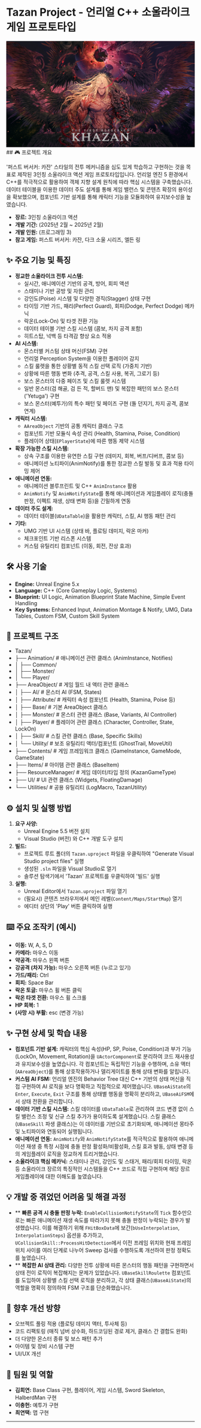# Tazan Project - 언리얼 C++ 소울라이크 게임 프로토타입

![Project Banner](khazan.png) ## 🎮 프로젝트 개요

'퍼스트 버서커: 카잔' 스타일의 전투 메커니즘을 심도 있게 학습하고 구현하는 것을 목표로 제작된 3인칭 소울라이크 액션 게임 프로토타입입니다. 언리얼 엔진 5 환경에서 C++를 적극적으로 활용하여 객체 지향 설계 원칙에 따라 핵심 시스템을 구축했습니다. 데이터 테이블을 이용한 데이터 주도 설계를 통해 게임 밸런스 및 콘텐츠 확장의 용이성을 확보했으며, 컴포넌트 기반 설계를 통해 캐릭터 기능을 모듈화하여 유지보수성을 높였습니다.

* **장르:** 3인칭 소울라이크 액션
* **개발 기간:** (2025년 2월 ~ 2025년 2월)
* **개발 인원:** (프로그래밍 3)
* **참고 게임:** 퍼스트 버서커: 카잔, 다크 소울 시리즈, 엘든 링

## ✨ 주요 기능 및 특징

* **정교한 소울라이크 전투 시스템:**
	* 실시간, 애니메이션 기반의 공격, 방어, 회피 액션
    * 스태미나 기반 공방 및 자원 관리
    * 강인도(Poise) 시스템 및 다양한 경직(Stagger) 상태 구현
    * 타이밍 기반 가드, 패리(Perfect Guard), 회피(Dodge, Perfect Dodge) 메카닉
    * 락온(Lock-On) 및 타겟 전환 기능
    * 데이터 테이블 기반 스킬 시스템 (콤보, 차지 공격 포함)
    * 히트스탑, 넉백 등 타격감 향상 요소 적용
* **AI 시스템:**
    * 몬스터별 커스텀 상태 머신(FSM) 구현
    * 언리얼 Perception System을 이용한 플레이어 감지
    * 스킬 룰렛을 통한 상황별 동적 스킬 선택 로직 (가중치 기반)
	* 상황에 따른 행동 변화 (추격, 공격, 스킬 사용, 복귀, 그로기 등)
    * 보스 몬스터의 다중 페이즈 및 스킬 룰렛 시스템
	* 일반 몬스터(검 해골, 검 든 적, 할버드 맨) 및 복잡한 패턴의 보스 몬스터('Yetuga') 구현
    * 보스 몬스터(예투가)의 특수 패턴 및 페이즈 구현 (돌 던지기, 차지 공격, 콤보 연계)
* **캐릭터 시스템:**
    * `AAreaObject` 기반의 공통 캐릭터 클래스 구조
    * 컴포넌트 기반 모듈식 속성 관리 (Health, Stamina, Poise, Condition)
    * 플레이어 상태(`EPlayerState`)에 따른 행동 제약 시스템
* **확장 가능한 스킬 시스템:**
    * 상속 구조를 이용한 유연한 스킬 구현 (데미지, 회복, 버프/디버프, 콤보 등)
    * 애니메이션 노티파이(AnimNotify)를 통한 정교한 스킬 발동 및 효과 적용 타이밍 제어
* **애니메이션 연동:**
    * 애니메이션 블루프린트 및 C++ `AnimInstance` 활용
    * `AnimNotify` 및 `AnimNotifyState`를 통해 애니메이션과 게임플레이 로직(충돌 판정, 이펙트 재생, 상태 변화 등)을 긴밀하게 연동
* **데이터 주도 설계:**
    * 데이터 테이블(`UDataTable`)을 활용한 캐릭터, 스킬, AI 행동 패턴 관리
* **기타:**
    * UMG 기반 UI 시스템 (상태 바, 플로팅 데미지, 락온 마커)
    * 체크포인트 기반 리스폰 시스템
    * 커스텀 유틸리티 컴포넌트 (이동, 회전, 잔상 효과)

## 🛠️ 사용 기술

* **Engine:** Unreal Engine 5.x
* **Language:** C++ (Core Gameplay Logic, Systems)
* **Blueprint:** UI Logic, Animation Blueprint State Machine, Simple Event Handling
* **Key Systems:** Enhanced Input, Animation Montage & Notify, UMG, Data Tables, Custom FSM, Custom Skill System

## 📂 프로젝트 구조

* Tazan/
* ├── Animation/      # 애니메이션 관련 클래스 (AnimInstance, Notifies)
* │   ├── Common/
* │   ├── Monster/
* │   └── Player/
* ├── AreaObject/     # 게임 월드 내 액터 관련 클래스
* │   ├── AI/         # 몬스터 AI (FSM, States)
* │   ├── Attribute/  # 캐릭터 속성 컴포넌트 (Health, Stamina, Poise 등)
* │   ├── Base/       # 기본 AreaObject 클래스
* │   ├── Monster/    # 몬스터 관련 클래스 (Base, Variants, AI Controller)
* │   ├── Player/     # 플레이어 관련 클래스 (Character, Controller, State, LockOn)
* │   ├── Skill/      # 스킬 관련 클래스 (Base, Specific Skills)
* │   └── Utility/    # 보조 유틸리티 액터/컴포넌트 (GhostTrail, MoveUtil)
* ├── Contents/       # 게임 프레임워크 클래스 (GameInstance, GameMode, GameState)
* ├── Items/          # 아이템 관련 클래스 (BaseItem)
* ├── ResourceManager/ # 게임 데이터/타입 정의 (KazanGameType)
* ├── UI/             # UI 관련 클래스 (Widgets, FloatingDamage)
* └── Utilities/      # 공용 유틸리티 (LogMacro, TazanUtility)

## ⚙️ 설치 및 실행 방법

1.  **요구 사양:**
    * Unreal Engine 5.5 버전 설치
    * Visual Studio (버전) 와 C++ 개발 도구 설치
2.  **빌드:**
    * 프로젝트 루트 폴더의 `Tazan.uproject` 파일을 우클릭하여 "Generate Visual Studio project files" 실행
    * 생성된 `.sln` 파일을 Visual Studio로 열기
    * 솔루션 탐색기에서 'Tazan' 프로젝트를 우클릭하여 '빌드' 실행
3.  **실행:**
    * Unreal Editor에서 `Tazan.uproject` 파일 열기
    * (필요시) 콘텐츠 브라우저에서 메인 레벨(`Content/Maps/StartMap`) 열기
    * 에디터 상단의 'Play' 버튼 클릭하여 실행

## ⌨️ 주요 조작키 (예시)

* **이동:** W, A, S, D
* **카메라:** 마우스 이동
* **약공격:** 마우스 왼쪽 버튼
* **강공격 (차지 가능):** 마우스 오른쪽 버튼 (누르고 있기)
* **가드/패리:** Ctrl
* **회피:** Space Bar
* **락온 토글:** 마우스 휠 버튼 클릭
* **락온 타겟 전환:** 마우스 휠 스크롤
* **HP 회복:** 1
* **(사망 시) 부활:** esc (변경 가능)

## ✨ 구현 상세 및 학습 내용

* **컴포넌트 기반 설계:** 캐릭터의 핵심 속성(HP, SP, Poise, Condition)과 부가 기능(LockOn, Movement, Rotation)을 `UActorComponent`로 분리하여 코드 재사용성과 유지보수성을 높였습니다. 각 컴포넌트는 독립적인 기능을 수행하며, 소유 액터(`AAreaObject`)를 통해 상호작용하거나 델리게이트를 통해 상태 변화를 알립니다.
* **커스텀 AI FSM:** 언리얼 엔진의 Behavior Tree 대신 C++ 기반의 상태 머신을 직접 구현하여 AI 로직을 보다 명확하고 직접적으로 제어했습니다. `UBaseAiState`의 `Enter`, `Execute`, `Exit` 구조를 통해 상태별 행동을 명확히 분리하고, `UBaseAiFSM`에서 상태 전환을 관리합니다.
* **데이터 기반 스킬 시스템:** 스킬 데이터를 `UDataTable`로 관리하여 코드 변경 없이 스킬 밸런스 조정 및 신규 스킬 추가가 용이하도록 설계했습니다. 스킬 클래스(`UBaseSkill` 파생 클래스)는 이 데이터를 기반으로 초기화되며, 애니메이션 몽타주 및 노티파이와 연동되어 실행됩니다.
* **애니메이션 연동:** `AnimNotify`와 `AnimNotifyState`를 적극적으로 활용하여 애니메이션 재생 중 특정 시점에 충돌 판정 활성화/비활성화, 스킬 효과 발동, 상태 변경 등의 게임플레이 로직을 정교하게 트리거했습니다.
* **소울라이크 핵심 메카닉:** 스태미나 관리, 강인도 및 스태거, 패리/회피 타이밍, 락온 등 소울라이크 장르의 특징적인 시스템들을 C++ 코드로 직접 구현하며 해당 장르 게임플레이에 대한 이해도를 높였습니다.

## 💡 개발 중 겪었던 어려움 및 해결 과정

* ** **빠른 공격 시 충돌 판정 누락:** `EnableCollisionNotifyState`의 `Tick` 함수만으로는 빠른 애니메이션 재생 속도를 따라가지 못해 충돌 판정이 누락되는 경우가 발생했습니다. 이를 해결하기 위해 `FHitBoxData`에 보간(`bUseInterpolation`, `InterpolationSteps`) 옵션을 추가하고, `UCollisionSkill::ProcessHitDetection`에서 이전 프레임 위치와 현재 프레임 위치 사이를 여러 단계로 나누어 Sweep 검사를 수행하도록 개선하여 판정 정확도를 높였습니다.
* ** **복잡한 AI 상태 관리:** 다양한 전투 상황에 따른 몬스터의 행동 패턴을 구현하면서 상태 전이 로직이 복잡해지는 문제가 있었습니다. `UBaseSkillRoulette` 컴포넌트를 도입하여 상황별 스킬 선택 로직을 분리하고, 각 상태 클래스(`UBaseAiState`)의 역할을 명확히 정의하여 FSM 구조를 단순화했습니다.

## 🚀 향후 개선 방향

* 오브젝트 풀링 적용 (플로팅 데미지 액터, 투사체 등)
* 코드 리팩토링 (매직 넘버 상수화, 하드코딩된 경로 제거, 클래스 간 결합도 완화)
* 더 다양한 몬스터 종류 및 보스 패턴 추가
* 아이템 및 장비 시스템 구현
* UI/UX 개선

## 👥 팀원 및 역할

* **김희연:** Base Class 구현, 플레이어, 게임 시스템, Sword Skeleton, HalberdMan 구현
* **이충헌:** 예투가 구현
* **최연택:** 맵 구현

---